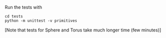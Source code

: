 
Run the tests with

    cd tests
    python -m unittest -v primitives

[Note that tests for Sphere and Torus take much longer time (few minutes)]
